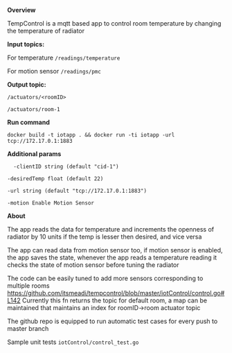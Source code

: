 **Overview**

TempControl is a mqtt based app to control room temperature by changing the temperature of radiator

**Input topics:**

For temperature `/readings/temperature`

For motion sensor `/readings/pmc`

**Output topic:**

`/actuators/<roomID>` 

`/actuators/room-1` 

**Run command**

`docker build -t iotapp . && docker run -ti iotapp -url tcp://172.17.0.1:1883`

**Additional params**

`  -clientID string
          (default "cid-1")`
          
   `-desiredTemp float
          (default 22)`
   
   `-url string
          (default "tcp://172.17.0.1:1883")`
   
   `-motion
            Enable Motion Sensor`    
               

**About**

The app reads the data for temperature and increments the openness of radiator by 10 units if the temp is lesser then desired, and vice versa


The app can read data from motion sensor too, if motion sensor is enabled, the app saves the state, 
whenever the app reads a temperature reading it checks the state of motion sensor before tuning the radiator

The code can be easily tuned to add more sensors corresponding to multiple rooms
https://github.com/itsmeadi/tempcontrol/blob/master/iotControl/control.go#L142
Currently this fn returns the topic for default room, a map can be maintained that maintains an index for roomID->room actuator topic

The github repo is equipped to run automatic test cases for every push to master branch


Sample unit tests `iotControl/control_test.go`
